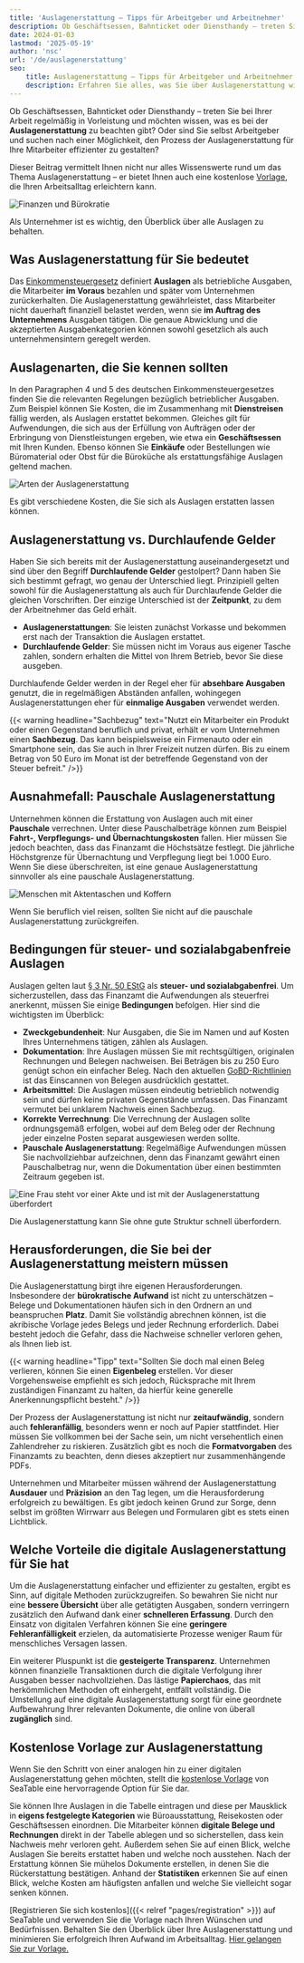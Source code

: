 ```yaml
---
title: 'Auslagenerstattung – Tipps für Arbeitgeber und Arbeitnehmer'
description: Ob Geschäftsessen, Bahnticket oder Diensthandy – treten Sie bei Ihrer Arbeit regelmäßig in Vorleistung und möchten wissen, was es bei der Auslagenerstattung zu beachten gibt? Oder sind Sie selbst Arbeitgeber und suchen nach einer Möglichkeit, den Prozess der Auslagenerstattung effizienter zu gestalten? Dann finden Sie im Artikel alles Wissenswerte und eine kostenlose Vorlage zur Auslagenerstattung in Ihrem Unternehmen.
date: 2024-01-03
lastmod: '2025-05-19'
author: 'nsc'
url: '/de/auslagenerstattung'
seo:
    title: Auslagenerstattung – Tipps für Arbeitgeber und Arbeitnehmer
    description: Erfahren Sie alles, was Sie über Auslagenerstattung wissen müssen. Inklusive Tipps und kostenloser Vorlage!
---
```


Ob Geschäftsessen, Bahnticket oder Diensthandy – treten Sie bei Ihrer Arbeit regelmäßig in Vorleistung und möchten wissen, was es bei der **Auslagenerstattung** zu beachten gibt? Oder sind Sie selbst Arbeitgeber und suchen nach einer Möglichkeit, den Prozess der Auslagenerstattung für Ihre Mitarbeiter effizienter zu gestalten?

Dieser Beitrag vermittelt Ihnen nicht nur alles Wissenswerte rund um das Thema Auslagenerstattung – er bietet Ihnen auch eine kostenlose [Vorlage](https://seatable.io/vorlage/alhhthyxqbud1qqkxaormq/), die Ihren Arbeitsalltag erleichtern kann.

![Finanzen und Bürokratie](https://seatable.io/wp-content/uploads/2023/12/3d-rendering-finanzgeschaeftskonzept-fuer-steuerzahlungen-711x533.jpg)

Als Unternehmer ist es wichtig, den Überblick über alle Auslagen zu behalten.

## Was Auslagenerstattung für Sie bedeutet

Das [Einkommensteuergesetz](https://www.gesetze-im-internet.de/estg/) definiert **Auslagen** als betriebliche Ausgaben, die Mitarbeiter **im Voraus** bezahlen und später vom Unternehmen zurückerhalten. Die Auslagenerstattung gewährleistet, dass Mitarbeiter nicht dauerhaft finanziell belastet werden, wenn sie **im Auftrag des Unternehmens** Ausgaben tätigen. Die genaue Abwicklung und die akzeptierten Ausgabenkategorien können sowohl gesetzlich als auch unternehmensintern geregelt werden.

## Auslagenarten, die Sie kennen sollten

In den Paragraphen 4 und 5 des deutschen Einkommensteuergesetzes finden Sie die relevanten Regelungen bezüglich betrieblicher Ausgaben. Zum Beispiel können Sie Kosten, die im Zusammenhang mit **Dienstreisen** fällig werden, als Auslagen erstattet bekommen. Gleiches gilt für Aufwendungen, die sich aus der Erfüllung von Aufträgen oder der Erbringung von Dienstleistungen ergeben, wie etwa ein **Geschäftsessen** mit Ihren Kunden. Ebenso können Sie **Einkäufe** oder Bestellungen wie Büromaterial oder Obst für die Büroküche als erstattungsfähige Auslagen geltend machen.

![Arten der Auslagenerstattung](https://seatable.io/wp-content/uploads/2024/01/Pastel-Aesthetic-Minimalist-Lifestyle-Tips-List-Instagram-Post-2-711x711.png)

Es gibt verschiedene Kosten, die Sie sich als Auslagen erstatten lassen können.

## Auslagenerstattung vs. Durchlaufende Gelder

Haben Sie sich bereits mit der Auslagenerstattung auseinandergesetzt und sind über den Begriff **Durchlaufende Gelder** gestolpert? Dann haben Sie sich bestimmt gefragt, wo genau der Unterschied liegt. Prinzipiell gelten sowohl für die Auslagenerstattung als auch für Durchlaufende Gelder die gleichen Vorschriften. Der einzige Unterschied ist der **Zeitpunkt**, zu dem der Arbeitnehmer das Geld erhält.

- **Auslagenerstattungen**: Sie leisten zunächst Vorkasse und bekommen erst nach der Transaktion die Auslagen erstattet.
- **Durchlaufende Gelder**: Sie müssen nicht im Voraus aus eigener Tasche zahlen, sondern erhalten die Mittel von Ihrem Betrieb, bevor Sie diese ausgeben.

Durchlaufende Gelder werden in der Regel eher für **absehbare Ausgaben** genutzt, die in regelmäßigen Abständen anfallen, wohingegen Auslagenerstattungen eher für **einmalige Ausgaben** verwendet werden.

{{< warning headline="Sachbezug" text="Nutzt ein Mitarbeiter ein Produkt oder einen Gegenstand beruflich und privat, erhält er vom Unternehmen einen **Sachbezug**. Das kann beispielsweise ein Firmenauto oder ein Smartphone sein, das Sie auch in Ihrer Freizeit nutzen dürfen. Bis zu einem Betrag von 50 Euro im Monat ist der betreffende Gegenstand von der Steuer befreit." />}}

## Ausnahmefall: Pauschale Auslagenerstattung

Unternehmen können die Erstattung von Auslagen auch mit einer **Pauschale** verrechnen. Unter diese Pauschalbeträge können zum Beispiel **Fahrt-, Verpflegungs- und Übernachtungskosten** fallen. Hier müssen Sie jedoch beachten, dass das Finanzamt die Höchstsätze festlegt. Die jährliche Höchstgrenze für Übernachtung und Verpflegung liegt bei 1.000 Euro. Wenn Sie diese überschreiten, ist eine genaue Auslagenerstattung sinnvoller als eine pauschale Auslagenerstattung.

![Menschen mit Aktentaschen und Koffern](https://seatable.io/wp-content/uploads/2024/01/19320-711x284.jpg)

Wenn Sie beruflich viel reisen, sollten Sie nicht auf die pauschale Auslagenerstattung zurückgreifen.

## Bedingungen für steuer- und sozialabgabenfreie Auslagen

Auslagen gelten laut [§ 3 Nr. 50 EStG](https://www.gesetze-im-internet.de/estg/__3.html) als **steuer- und sozialabgabenfrei**. Um sicherzustellen, dass das Finanzamt die Aufwendungen als steuerfrei anerkennt, müssen Sie einige **Bedingungen** befolgen. Hier sind die wichtigsten im Überblick:

- **Zweckgebundenheit**: Nur Ausgaben, die Sie im Namen und auf Kosten Ihres Unternehmens tätigen, zählen als Auslagen.
- **Dokumentation**: Ihre Auslagen müssen Sie mit rechtsgültigen, originalen Rechnungen und Belegen nachweisen. Bei Beträgen bis zu 250 Euro genügt schon ein einfacher Beleg. Nach den aktuellen [GoBD-Richtlinien](https://ao.bundesfinanzministerium.de/ao/2021/Anhaenge/BMF-Schreiben-und-gleichlautende-Laendererlasse/Anhang-64/anhang-64.html) ist das Einscannen von Belegen ausdrücklich gestattet.
- **Arbeitsmittel**: Die Auslagen müssen eindeutig betrieblich notwendig sein und dürfen keine privaten Gegenstände umfassen. Das Finanzamt vermutet bei unklarem Nachweis einen Sachbezug.
- **Korrekte Verrechnung**: Die Verrechnung der Auslagen sollte ordnungsgemäß erfolgen, wobei auf dem Beleg oder der Rechnung jeder einzelne Posten separat ausgewiesen werden sollte.
- **Pauschale Auslagenerstattung**: Regelmäßige Aufwendungen müssen Sie nachvollziehbar aufzeichnen, denn das Finanzamt gewährt einen Pauschalbetrag nur, wenn die Dokumentation über einen bestimmten Zeitraum gegeben ist.

![Eine Frau steht vor einer Akte und ist mit der Auslagenerstattung überfordert](https://seatable.io/wp-content/uploads/2023/12/9276421-e1704291543704.jpg)

Die Auslagenerstattung kann Sie ohne gute Struktur schnell überfordern.

## Herausforderungen, die Sie bei der Auslagenerstattung meistern müssen

Die Auslagenerstattung birgt ihre eigenen Herausforderungen. Insbesondere der **bürokratische Aufwand** ist nicht zu unterschätzen – Belege und Dokumentationen häufen sich in den Ordnern an und beanspruchen **Platz**. Damit Sie vollständig abrechnen können, ist die akribische Vorlage jedes Belegs und jeder Rechnung erforderlich. Dabei besteht jedoch die Gefahr, dass die Nachweise schneller verloren gehen, als Ihnen lieb ist.

{{< warning headline="Tipp" text="Sollten Sie doch mal einen Beleg verlieren, können Sie einen **Eigenbeleg** erstellen. Vor dieser Vorgehensweise empfiehlt es sich jedoch, Rücksprache mit Ihrem zuständigen Finanzamt zu halten, da hierfür keine generelle Anerkennungspflicht besteht." />}}

Der Prozess der Auslagenerstattung ist nicht nur **zeitaufwändig**, sondern auch **fehleranfällig**, besonders wenn er noch auf Papier stattfindet. Hier müssen Sie vollkommen bei der Sache sein, um nicht versehentlich einen Zahlendreher zu riskieren. Zusätzlich gibt es noch die **Formatvorgaben** des Finanzamts zu beachten, denn dieses akzeptiert nur zusammenhängende PDFs.

Unternehmen und Mitarbeiter müssen während der Auslagenerstattung **Ausdauer** und **Präzision** an den Tag legen, um die Herausforderung erfolgreich zu bewältigen. Es gibt jedoch keinen Grund zur Sorge, denn selbst im größten Wirrwarr aus Belegen und Formularen gibt es stets einen Lichtblick.

## Welche Vorteile die digitale Auslagenerstattung für Sie hat

Um die Auslagenerstattung einfacher und effizienter zu gestalten, ergibt es Sinn, auf digitale Methoden zurückzugreifen. So bewahren Sie nicht nur eine **bessere Übersicht** über alle getätigten Ausgaben, sondern verringern zusätzlich den Aufwand dank einer **schnelleren Erfassung**. Durch den Einsatz von digitalen Verfahren können Sie eine **geringere Fehleranfälligkeit** erzielen, da automatisierte Prozesse weniger Raum für menschliches Versagen lassen.

Ein weiterer Pluspunkt ist die **gesteigerte Transparenz**. Unternehmen können finanzielle Transaktionen durch die digitale Verfolgung ihrer Ausgaben besser nachvollziehen. Das lästige **Papierchaos**, das mit herkömmlichen Methoden oft einhergeht, entfällt vollständig. Die Umstellung auf eine digitale Auslagenerstattung sorgt für eine geordnete Aufbewahrung Ihrer relevanten Dokumente, die online von überall **zugänglich** sind.

## Kostenlose Vorlage zur Auslagenerstattung

Wenn Sie den Schritt von einer analogen hin zu einer digitalen Auslagenerstattung gehen möchten, stellt die [kostenlose Vorlage](https://seatable.io/vorlage/alhhthyxqbud1qqkxaormq/) von SeaTable eine hervorragende Option für Sie dar.

Sie können Ihre Auslagen in die Tabelle eintragen und diese per Mausklick in **eigens festgelegte Kategorien** wie Büroausstattung, Reisekosten oder Geschäftsessen einordnen. Die Mitarbeiter können **digitale Belege und Rechnungen** direkt in der Tabelle ablegen und so sicherstellen, dass kein Nachweis mehr verloren geht. Außerdem sehen Sie auf einen Blick, welche Auslagen Sie bereits erstattet haben und welche noch ausstehen. Nach der Erstattung können Sie mühelos Dokumente erstellen, in denen Sie die Rückerstattung bestätigen. Anhand der **Statistiken** erkennen Sie auf einen Blick, welche Kosten am häufigsten anfallen und welche Sie vielleicht sogar senken können.

[Registrieren Sie sich kostenlos]({{< relref "pages/registration" >}}) auf SeaTable und verwenden Sie die Vorlage nach Ihren Wünschen und Bedürfnissen. Behalten Sie den Überblick über Ihre Auslagenerstattung und minimieren Sie erfolgreich Ihren Aufwand im Arbeitsalltag. [Hier gelangen Sie zur Vorlage.](https://seatable.io/vorlage/alhhthyxqbud1qqkxaormq/)
